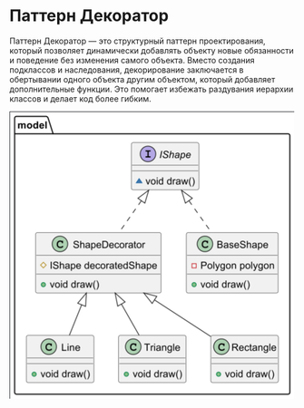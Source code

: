 # Паттерн Декоратор
Паттерн Декоратор — это структурный паттерн проектирования, который позволяет динамически добавлять объекту новые обязанности и поведение без изменения самого объекта. Вместо создания подклассов и наследования, декорирование заключается в обертывании одного объекта другим объектом, который добавляет дополнительные функции. Это помогает избежать раздувания иерархии классов и делает код более гибким.

![img.png](img.png)
